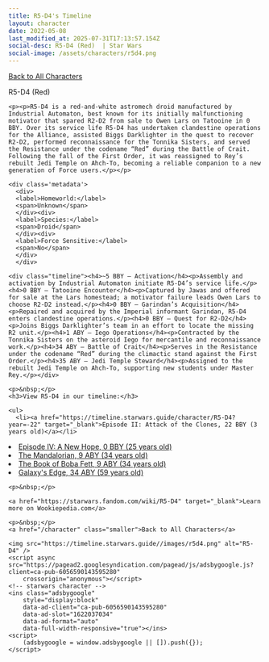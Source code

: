 ```yaml
---
title: R5-D4's Timeline
layout: character
date: 2022-05-08
last_modified_at: 2025-07-31T17:13:57.154Z
social-desc: R5-D4 (Red)  | Star Wars
social-image: /assets/characters/r5d4.png
---
```

<a href="/character" class="smaller">Back to All Characters</a>

<div class="character-profile container">
  <div class="col-10">
    <p>
    R5-D4 (Red)             
    </p>

    <p><p>R5-D4 is a red-and-white astromech droid manufactured by Industrial Automaton, best known for its initially malfunctioning motivator that spared R2-D2 from sale to Owen Lars on Tatooine in 0 BBY. Over its service life R5-D4 has undertaken clandestine operations for the Alliance, assisted Biggs Darklighter in the quest to recover R2-D2, performed reconnaissance for the Tonnika Sisters, and served the Resistance under the codename “Red” during the Battle of Crait. Following the fall of the First Order, it was reassigned to Rey’s rebuilt Jedi Temple on Ahch-To, becoming a reliable companion to a new generation of Force users.</p></p>
    
    <div class='metadata'>
      <div>
      <label>Homeworld:</label>
      <span>Unknown</span>
      </div><div>
      <label>Species:</label>
      <span>Droid</span>
      </div><div>
      <label>Force Sensitive:</label>
      <span>No</span>
      </div>
      </div>

    <div class="timeline"><h4>~5 BBY – Activation</h4><p>Assembly and activation by Industrial Automaton initiate R5-D4’s service life.</p><h4>0 BBY – Tatooine Encounter</h4><p>Captured by Jawas and offered for sale at the Lars homestead; a motivator failure leads Owen Lars to choose R2-D2 instead.</p><h4>0 BBY – Garindan’s Acquisition</h4><p>Repaired and acquired by the Imperial informant Garindan, R5-D4 enters clandestine operations.</p><h4>0 BBY – Quest for R2-D2</h4><p>Joins Biggs Darklighter’s team in an effort to locate the missing R2 unit.</p><h4>1 ABY – Iego Operations</h4><p>Contracted by the Tonnika Sisters on the asteroid Iego for mercantile and reconnaissance work.</p><h4>34 ABY – Battle of Crait</h4><p>Serves in the Resistance under the codename “Red” during the climactic stand against the First Order.</p><h4>35 ABY – Jedi Temple Steward</h4><p>Assigned to the rebuilt Jedi Temple on Ahch-To, supporting new students under Master Rey.</p></div>
    
    <p>&nbsp;</p>
    <h3>View R5-D4 in our timeline:</h3>

    <ul>
      <li><a href="https://timeline.starwars.guide/character/R5-D4?year=-22" target="_blank">Episode II: Attack of the Clones, 22 BBY (3 years old)</a></li>
  <li><a href="https://timeline.starwars.guide/character/R5-D4?year=0" target="_blank">Episode IV: A New Hope, 0 BBY (25 years old)</a></li>
  <li><a href="https://timeline.starwars.guide/character/R5-D4?year=9" target="_blank">The Mandalorian, 9 ABY (34 years old)</a></li>
  <li><a href="https://timeline.starwars.guide/character/R5-D4?year=9" target="_blank">The Book of Boba Fett, 9 ABY (34 years old)</a></li>
  <li><a href="https://timeline.starwars.guide/character/R5-D4?year=34" target="_blank">Galaxy's Edge, 34 ABY (59 years old)</a></li>
    </ul>

    <p>&nbsp;</p>

    <a href="https://starwars.fandom.com/wiki/R5-D4" target="_blank">Learn more on Wookiepedia.com</a>

    <p>&nbsp;</p>
    <a href="/character" class="smaller">Back to All Characters</a>
  </div>
  <div class="character_image col-2">
    
    <img src="https://timeline.starwars.guide//images/r5d4.png" alt="R5-D4" />
    <script async src="https://pagead2.googlesyndication.com/pagead/js/adsbygoogle.js?client=ca-pub-6056590143595280"
        crossorigin="anonymous"></script>
    <!-- starwars character -->
    <ins class="adsbygoogle"
        style="display:block"
        data-ad-client="ca-pub-6056590143595280"
        data-ad-slot="1622037034"
        data-ad-format="auto"
        data-full-width-responsive="true"></ins>
    <script>
        (adsbygoogle = window.adsbygoogle || []).push({});
    </script>
  </div>
</div>
